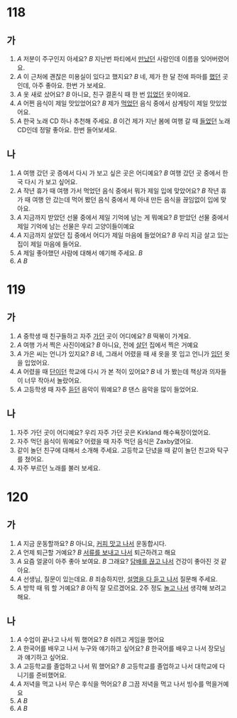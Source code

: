 # 118
## 가
1. *A* 저분이 주구인지 아세요?
   *B* 지난번 파티에서 <u>만났던</u> 사람인데 이름을 잊어버렸어요.
2. *A* 이 근처에 괜찮은 미용실이 있다고 했지요?
   *B* 네, 제가 한 달 전에 파마를 <u>했던</u> 곳인데, 아주 좋아요. 한번 가 보세요.
3. *A* 옷 새로 샀어요?
   *B* 아니요, 친구 결혼식 때 한 번 <u>입었던</u> 옷이에요.
4. *A* 어쩐 음식이 제일 맛있었어요?
   *B* 제가 <u>먹었던</u> 음식 중에서 삼계탕이 제일 맛있었어요.
5. *A* 한국 노래 CD 하나 추천해 주세요.
   *B* 이건 제가 지난 봄에 여행 갈 때 <u>들었던</u> 노래 CD인데 정말 좋아요. 한번 들어보세요.
## 나
1. *A* 여행 갔던 곳 증에서 다시 가 보고 싶은 곳은 어디예요?
   *B* 여행 갔던 곳 중에서 한국 다시 가 보고 싶어요.
2. *A* 작년 휴가 때 여행 가서 먹었던 음식 중에서 뭐가 제일 입에 맞았어요?
   *B* 작년 휴가 때 여행 안 갔는데 먹어 봤던 음식 중에서 제 아내 만든 음식을 끊임없이 입에 맞아요.
3. *A* 지금까지 받았던 선물 중에서 제일 기억에 남는 게 뭐예요?
   *B* 받았던 선물 중에서 제일 기억에 남는 선물은 우리 고양이들이예요
4. *A* 지금까지 살았던 집 중에서 어디가 제일 마음에 들었어요?
   *B* 우리 지금 살고 있는 집이 제일 마음에 들어요.
5. *A* 제일 좋아했던 사람에 대해서 얘기해 주세요.
   *B* 
6. *A*
   *B*

# 119
## 가
1. *A* 중학생 때 친구들하고 자주 <u>가던</u> 곳이 어디에요?
   *B* 떡볶이 가게요.
2. *A* 여행 가서 찍은 사진이에요?
   *B* 아니요, 전에 <u>살던</u> 집에서 찍은 거예요
3. *A* 가은 씨는 언니가 있지요?
   *B* 네, 그래서 어렸을 때 새 옷을 못 입고 언니가 <u>입던</u> 옷을 입었어요.
4. *A* 어렸을 때 <u>단이던</u> 학교에 다시 가 본 적이 있어요?
   *B* 네 가 봤는데 책상과 의자들이 너무 작아서 놀랐어요.
5. *A* 고등학생 때 자주 <u>듣던</u> 음악이 뭐예요?
   *B* 댄스 음악을 많이 들었어요.
## 나
1. 자주 가던 곳이 어디예요? 우리 자주 가던 곳은 Kirkland 해수욕장이었어요.
2. 자주 먹던 음식이 뭐예요? 어렸을 때 자주 먹던 음식은 Zaxby였어요.
3. 같이 놀던 친구에 대해서 소개해 주세요. 고등학교 단녔을 때 같이 놀던 친고와 탁구를 쳤어요.
4. 자주 부르던 노래를 불러 보세요.
# 120
## 가
1. *A* 지금 운동할까요?
   *B* 아니요, <u>커피 맛고 나서</u> 운동합시다.
2. *A* 언제 퇴근할 거예요?
   *B* <u>서류를 보내고 나서</u> 퇴근하려고 해요
3. *A* 요즘 얼굴이 아주 좋아 보여요.
   *B* 그래요? <u>담배를 끊고 나서</u> 건강이 좋아진 것 같아요.
4. *A* 선생님, 질문이 있는데요.
   *B* 죄송하지만, <u>설명을 다 듣고 나서</u> 질문해 주세요.
5. *A* 방학 때 뭐 할 거예요?
   *B*  아직 잘 모르겠어요. 2주 정도 <u>놀고 나서</u> 생각해 보려고 해요.
## 나
1. *A* 수업이 끝나고 나서 뭐 했어요?
   *B* 쉬려고 게임을 했어요
2. *A* 한국어를 배우고 나서 누구와 얘기하고 싶어요?
   *B* 한국어를 배우고 나서 장모님과 얘기하고 싶어요.
3. *A* 고등학교를 졸업하고 나서 뭐 했어요?
   *B* 고등학교를 졸업하고 나서 대학교에 다니기를 준비했어요.
4. *A* 저녁을 먹고 나서 무슨 후식을 먹어요?
   *B* 그끔 저녁을 먹고 나서 빙수를 먹을거예요
5. *A*
   *B*
6. *A*
   *B*